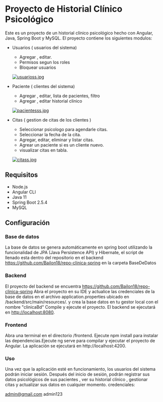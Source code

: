# Proyecto de Historial Clínico Psicológico

Este es un proyecto de un historial clínico psicológico hecho con Angular, Java, Spring Boot y MySQL. El proyecto contiene los siguientes modulos:

- Usuarios ( usuarios del sistema)
  - Agregar , editar.
  - Permisos segun los roles
  - Bloquear usuarios

  [![usuarioss.jpg](https://i.postimg.cc/6QV4KPBs/usuarioss.jpg)](https://postimg.cc/jW5SQZWv)

- Paciente ( clientes del sistema)
  - Agregar , editar, lista de pacientes,  filtro
  - Agregar , editar historial clinico

  [![pacientesss.jpg](https://i.postimg.cc/xjNYbzb8/pacientesss.jpg)](https://postimg.cc/grp1Crsb)

- Citas ( gestion de citas de los clientes )
  - Seleccionar psicologo para agendarle citas.
  - Seleccionar la fecha de la cita.
  - Agregar, editar, eliminar y listar citas.
  - Agrear un paciente si es un cliente nuevo.
  - visualizar citas en tabla.

  [![citass.jpg](https://i.postimg.cc/fbkXcCN1/citass.jpg)](https://postimg.cc/TyMpGrhc)
  
## Requisitos
  - Node.js
  - Angular CLI
  - Java 11
  - Spring Boot 2.5.4
  - MySQL

## Configuración

  ### Base de datos 
    
  La base de datos se genera automáticamente en spring boot utilizando la funcionalidad
  de JPA (Java Persistence API) y Hibernate, el script de llenado esta dentro del repositorio
  en el backend https://github.com/Bailon18/repo-clinica-spring en la carpeta BaseDeDatos
  
  ### Backend

  El proyecto del backend se encuentra https://github.com/Bailon18/repo-clinica-spring Abra
  el proyecto en su IDE y actualice las credenciales de la base de datos en el
  archivo application.properties ubicado en /backend/src/main/resources/. y crea la base datos
  en tu gestor local con el nombre "clinicaBd" Compile y ejecute el proyecto.
  El backend se ejecutará en  [http://localhost:8080](http://localhost:8080).


  ### Frontend

  Abra una terminal en el directorio /frontend. Ejecute npm install para instalar
  las dependencias.Ejecute ng serve para compilar y ejecutar el proyecto de Angular.
  La aplicación se ejecutará en http://localhost:4200.

  ### Uso

  Una vez que la aplicación esté en funcionamiento, los usuarios del sistema podrán
  iniciar sesión. Después del inicio de sesión, podrán registrar sus datos psicológicos de sus 
  pacientes , ver su historial clínico , gestionar citas y actualizar sus datos en cualquier momento.
  credenciales:

  admin@gmail.com
  admin123

